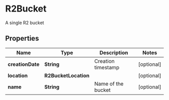 

# R2Bucket

A single R2 bucket

## Properties

| Name | Type | Description | Notes |
|------------ | ------------- | ------------- | -------------|
|**creationDate** | **String** | Creation timestamp |  [optional] |
|**location** | **R2BucketLocation** |  |  [optional] |
|**name** | **String** | Name of the bucket |  [optional] |



